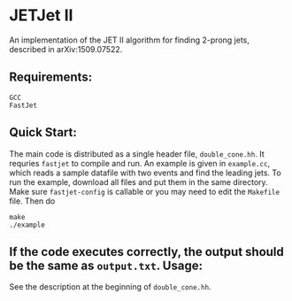 JETJet II
=================================================================
An implementation of the JET II algorithm for finding 2-prong jets, described in arXiv:1509.07522.

Requirements:
--------------------------------------------
```
GCC 
FastJet
```

Quick Start:
--------------------------------------------
The main code is distributed as a single header file, ```double_cone.hh```. It requries ```fastjet``` to compile and run. An example is given in ```example.cc```, which reads a sample datafile with two events and find the leading jets. To run the example, download all files and put them in the same directory. Make sure ```fastjet-config``` is callable or you may need to edit the ```Makefile``` file. Then do
```
make
./example
```

If the code executes correctly, the output should be the same as ```output.txt```. 
Usage:
--------------------------------------------
See the description at the beginning of ```double_cone.hh```.
